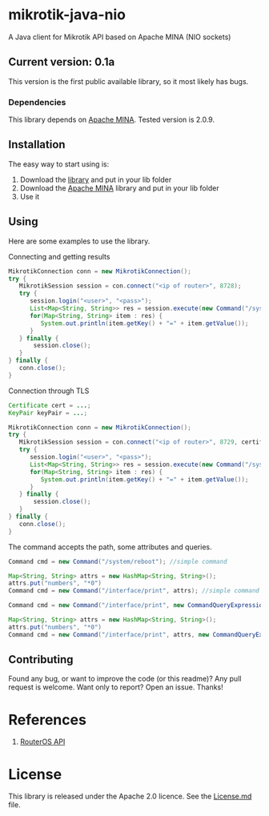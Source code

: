 # mikrotik-java-nio

A Java client for Mikrotik API based on Apache MINA (NIO sockets)

## Current version: 0.1a

This version is the first public available library, so it most likely has bugs.

### Dependencies

This library depends on [Apache MINA](http://http://mina.apache.org/). Tested version is 2.0.9.

## Installation

The easy way to start using is:

1. Download the [library](https://github.com/danlobo/mikrotik-java-nio/dist) and put in your lib folder
2. Download the [Apache MINA](http://http://mina.apache.org/) library and put in your lib folder
3. Use it

## Using

Here are some examples to use the library.

Connecting and getting results
```java
MikrotikConnection conn = new MikrotikConnection();
try {
   MikrotikSession session = con.connect("<ip of router>", 8728);
   try {
      session.login("<user>", "<pass>");
      List<Map<String, String>> res = session.execute(new Command("/system/routerboard/print"));
      for(Map<String, String> item : res) {
         System.out.println(item.getKey() + "=" + item.getValue());
      }
   } finally {
       session.close();
   }
} finally {
   conn.close();
}
```

Connection through TLS
```java
Certificate cert = ...;
KeyPair keyPair = ...;

MikrotikConnection conn = new MikrotikConnection();
try {
   MikrotikSession session = con.connect("<ip of router>", 8729, certificate, keyPair.private);
   try {
      session.login("<user>", "<pass>");
      List<Map<String, String>> res = session.execute(new Command("/system/routerboard/print"));
      for(Map<String, String> item : res) {
         System.out.println(item.getKey() + "=" + item.getValue());
      }
   } finally {
       session.close();
   }
} finally {
   conn.close();
}
```

The command accepts the path, some attributes and queries.

```java
Command cmd = new Command("/system/reboot"); //simple command
```

```java
Map<String, String> attrs = new HashMap<String, String>();
attrs.put("numbers", "*0")
Command cmd = new Command("/interface/print", attrs); //simple command with attributes
```

```java
Command cmd = new Command("/interface/print", new CommandQueryExpression("name", CommandQueryOperation.EQUALS, "ether1")); //simple command with query
```

```java
Map<String, String> attrs = new HashMap<String, String>();
attrs.put("numbers", "*0")
Command cmd = new Command("/interface/print", attrs, new CommandQueryExpression("name", CommandQueryOperation.EQUALS, "ether1"));
```

## Contributing

Found any bug, or want to improve the code (or this readme)? Any pull request is welcome. Want only to report? Open an issue. Thanks!

# References

1. [RouterOS API](http://wiki.mikrotik.com/wiki/Manual:API)

# License

This library is released under the Apache 2.0 licence. See the [License.md](LICENSE.md) file.
